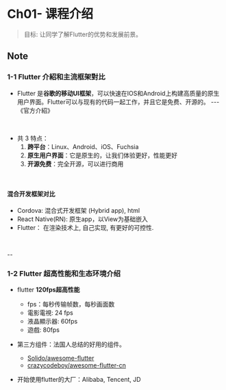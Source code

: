 # Ch01- 课程介绍

> 目标: 让同学了解Flutter的优势和发展前景。

## Note
### 1-1 Flutter 介紹和主流框架對比
* Flutter 是**谷歌的移动UI框架**，可以快速在IOS和Android上构建高质量的原生用户界面。Flutter可以与现有的代码一起工作，并且它是免费、开源的。 --- 《官方介紹》
<br>

* 共 3 特点：
  1. **跨平台**：Linux、Android、iOS、Fuchsia
  2. **原生用户界面**：它是原生的，让我们体验更好，性能更好
  3. **开源免费**：完全开源，可以进行商用
<br>


#### 混合开发框架对比
* Cordova: 混合式开发框架 (Hybrid app), html
* React Native(RN): 原生app，以View为基础嵌入
* Flutter： 在渲染技术上, 自己实现, 有更好的可控性.
<br>

--
### 1-2 Flutter 超高性能和生态环境介绍
* flutter **120fps超高性能**
  * fps：每秒传输帧数，每秒画面数
  * 電影電視: 24 fps
  * 液晶顯示器: 60fps
  * 遊戲: 80fps

* 第三方组件：法国人总结的好用的组件。
  * [Solido/awesome-flutter](https://github.com/Solido/awesome-flutter)
  * [crazycodeboy/awesome-flutter-cn](https://github.com/crazycodeboy/awesome-flutter-cn)

* 开始使用flutter的大厂：Alibaba, Tencent, JD



